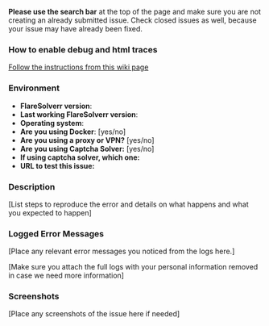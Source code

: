 **Please use the search bar** at the top of the page and make sure you are not creating an already submitted issue.
Check closed issues as well, because your issue may have already been fixed.

### How to enable debug and html traces

[Follow the instructions from this wiki page](https://github.com/FlareSolverr/FlareSolverr/wiki/How-to-enable-debug-and-html-trace)

### Environment

* **FlareSolverr version**:
* **Last working FlareSolverr version**:
* **Operating system**:
* **Are you using Docker**: [yes/no]
* **Are you using a proxy or VPN?** [yes/no]
* **Are you using Captcha Solver:** [yes/no]
* **If using captcha solver, which one:**
* **URL to test this issue:**

### Description

[List steps to reproduce the error and details on what happens and what you expected to happen]

### Logged Error Messages

[Place any relevant error messages you noticed from the logs here.]

[Make sure you attach the full logs with your personal information removed in case we need more information]

### Screenshots

[Place any screenshots of the issue here if needed]

